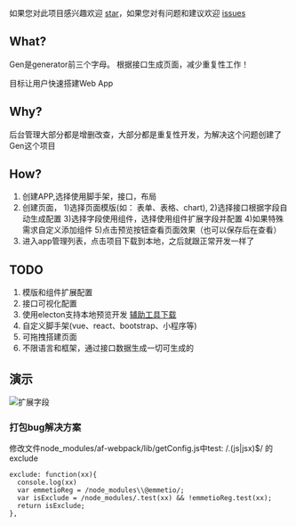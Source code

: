 如果您对此项目感兴趣欢迎 [star](https://github.com/daycool/gen)，如果您对有问题和建议欢迎 [issues](https://github.com/daycool/gen/issues/new)

## What?
  Gen是generator前三个字母。
  根据接口生成页面，减少重复性工作！

  目标让用户快速搭建Web App
  
## Why?

  后台管理大部分都是增删改查，大部分都是重复性开发，为解决这个问题创建了Gen这个项目

## How?
  
1. 创建APP,选择使用脚手架，接口，布局
1. 创建页面，
  1)选择页面模版(如： 表单、表格、chart),
  2)选择接口根据字段自动生成配置
  3)选择字段使用组件，选择使用组件扩展字段并配置
  4)如果特殊需求自定义添加组件
  5)点击预览按钮查看页面效果（也可以保存后在查看）
1. 进入app管理列表，点击项目下载到本地，之后就跟正常开发一样了

## TODO
1. 模版和组件扩展配置
2. 接口可视化配置
3. 使用electon支持本地预览开发 [辅助工具下载](https://pan.baidu.com/s/1J-E-k-MdbRwGL-Kdsglr5A#list/path=%2Fgen) 
4. 自定义脚手架(vue、react、bootstrap、小程序等)
5. 可拖拽搭建页面
6. 不限语言和框架，通过接口数据生成一切可生成的

## 演示

![扩展字段](http://gen.sdemo.cn/gen.gif)

### 打包bug解决方案

  修改文件node_modules/af-webpack/lib/getConfig.js中test: /\.(js|jsx)$/
  的exclude

    exclude: function(xx){
      console.log(xx)
      var emmetioReg = /node_modules\\@emmetio/;
      var isExclude = /node_modules/.test(xx) && !emmetioReg.test(xx);
      return isExclude;
    },

